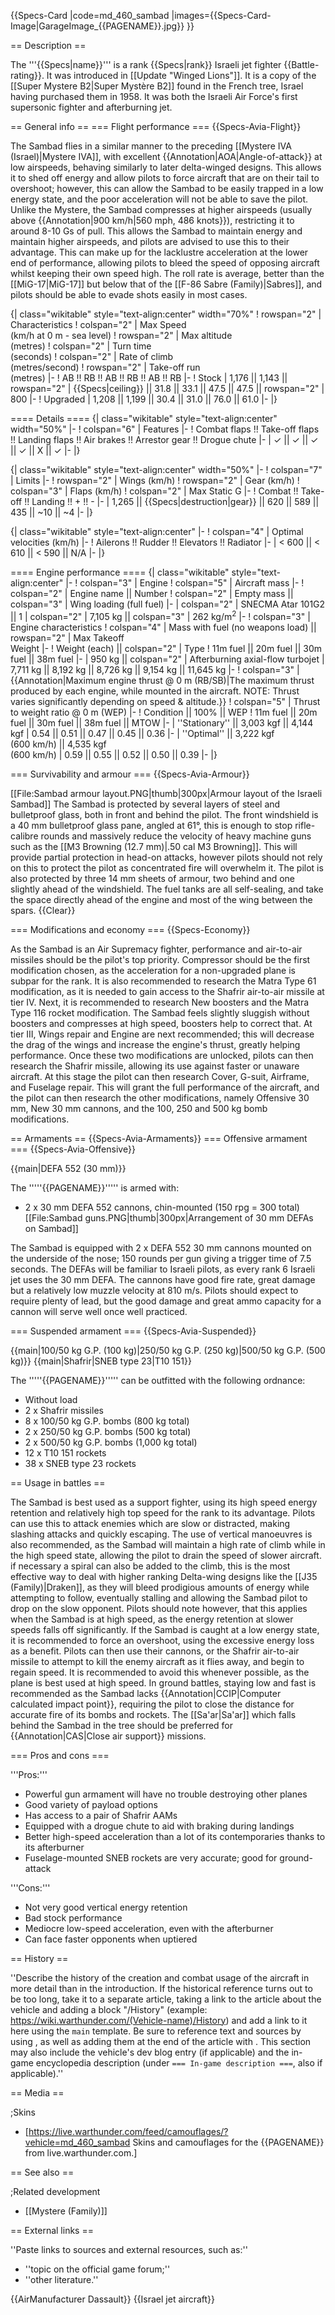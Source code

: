 {{Specs-Card
|code=md_460_sambad
|images={{Specs-Card-Image|GarageImage_{{PAGENAME}}.jpg}}
}}

== Description ==
<!-- ''In the description, the first part should be about the history of and the creation and combat usage of the aircraft, as well as its key features. In the second part, tell the reader about the aircraft in the game. Insert a screenshot of the vehicle, so that if the novice player does not remember the vehicle by name, he will immediately understand what kind of vehicle the article is talking about.'' -->
The '''{{Specs|name}}''' is a rank {{Specs|rank}} Israeli jet fighter {{Battle-rating}}. It was introduced in [[Update "Winged Lions"]]. It is a copy of the [[Super Mystere B2|Super Mystère B2]] found in the French tree, Israel having purchased them in 1958. It was both the Israeli Air Force's first supersonic fighter and afterburning jet.

== General info ==
=== Flight performance ===
{{Specs-Avia-Flight}}
<!-- ''Describe how the aircraft behaves in the air. Speed, manoeuvrability, acceleration and allowable loads - these are the most important characteristics of the vehicle.'' -->
The Sambad flies in a similar manner to the preceding [[Mystere IVA (Israel)|Mystere IVA]], with excellent {{Annotation|AOA|Angle-of-attack}} at low airspeeds, behaving similarly to later delta-winged designs. This allows it to shed off energy and allow pilots to force aircraft that are on their tail to overshoot; however, this can allow the Sambad to be easily trapped in a low energy state, and the poor acceleration will not be able to save the pilot. Unlike the Mystere, the Sambad compresses at higher airspeeds (usually above {{Annotation|900 km/h|560 mph, 486 knots}}), restricting it to around 8-10 Gs of pull. This allows the Sambad to maintain energy and maintain higher airspeeds, and pilots are advised to use this to their advantage. This can make up for the lacklustre acceleration at the lower end of performance, allowing pilots to bleed the speed of opposing aircraft whilst keeping their own speed high. The roll rate is average, better than the [[MiG-17|MiG-17]] but below that of the [[F-86 Sabre (Family)|Sabres]], and pilots should be able to evade shots easily in most cases.


{| class="wikitable" style="text-align:center" width="70%"
! rowspan="2" | Characteristics
! colspan="2" | Max Speed<br>(km/h at 0 m - sea level)
! rowspan="2" | Max altitude<br>(metres)
! colspan="2" | Turn time<br>(seconds)
! colspan="2" | Rate of climb<br>(metres/second)
! rowspan="2" | Take-off run<br>(metres)
|-
! AB !! RB !! AB !! RB !! AB !! RB
|-
! Stock
| 1,176 || 1,143 || rowspan="2" | {{Specs|ceiling}} || 31.8 || 33.1 || 47.5 || 47.5 || rowspan="2" | 800
|-
! Upgraded
| 1,208 || 1,199 || 30.4 || 31.0 || 76.0 || 61.0
|-
|}

==== Details ====
{| class="wikitable" style="text-align:center" width="50%"
|-
! colspan="6" | Features
|-
! Combat flaps !! Take-off flaps !! Landing flaps !! Air brakes !! Arrestor gear !! Drogue chute
|-
| ✓ || ✓ || ✓ || ✓ || X || ✓     <!-- ✓ -->
|-
|}

{| class="wikitable" style="text-align:center" width="50%"
|-
! colspan="7" | Limits
|-
! rowspan="2" | Wings (km/h)
! rowspan="2" | Gear (km/h)
! colspan="3" | Flaps (km/h)
! colspan="2" | Max Static G
|-
! Combat !! Take-off !! Landing !! + !! -
|-
| 1,265 <!-- {{Specs|destruction|body}} --> || {{Specs|destruction|gear}} || 620 || 589 || 435 || ~10 || ~4
|-
|}

{| class="wikitable" style="text-align:center"
|-
! colspan="4" | Optimal velocities (km/h)
|-
! Ailerons !! Rudder !! Elevators !! Radiator
|-
| < 600 || < 610 || < 590 || N/A
|-
|}

==== Engine performance ====
{| class="wikitable" style="text-align:center"
|-
! colspan="3" | Engine
! colspan="5" | Aircraft mass
|-
! colspan="2" | Engine name || Number
! colspan="2" | Empty mass || colspan="3" | Wing loading (full fuel)
|-
| colspan="2" | SNECMA Atar 101G2 || 1
| colspan="2" | 7,105 kg || colspan="3" | 262 kg/m<sup>2</sup>
|-
! colspan="3" | Engine characteristics
! colspan="4" | Mass with fuel (no weapons load) || rowspan="2" | Max Takeoff<br>Weight
|-
! Weight (each) || colspan="2" | Type
! 11m fuel || 20m fuel || 30m fuel || 38m fuel
|-
| 950 kg || colspan="2" | Afterburning axial-flow turbojet
| 7,711 kg || 8,192 kg || 8,726 kg || 9,154 kg || 11,645 kg
|-
! colspan="3" | {{Annotation|Maximum engine thrust @ 0 m (RB/SB)|The maximum thrust produced by each engine, while mounted in the aircraft. NOTE: Thrust varies significantly depending on speed & altitude.}}
! colspan="5" | Thrust to weight ratio @ 0 m (WEP)
|-
! Condition || 100% || WEP
! 11m fuel || 20m fuel || 30m fuel || 38m fuel || MTOW
|-
| ''Stationary'' || 3,003 kgf || 4,144 kgf
| 0.54 || 0.51 || 0.47 || 0.45 || 0.36
|-
| ''Optimal'' || 3,222 kgf<br>(600 km/h) || 4,535 kgf<br>(600 km/h)
| 0.59 || 0.55 || 0.52 || 0.50 || 0.39
|-
|}

=== Survivability and armour ===
{{Specs-Avia-Armour}}
<!-- ''Examine the survivability of the aircraft. Note how vulnerable the structure is and how secure the pilot is, whether the fuel tanks are armoured, etc. Describe the armour, if there is any, and also mention the vulnerability of other critical aircraft systems.'' -->
[[File:Sambad armour layout.PNG|thumb|300px|Armour layout of the Israeli Sambad]]
The Sambad is protected by several layers of steel and bulletproof glass, both in front and behind the pilot. The front windshield is a 40 mm bulletproof glass pane, angled at 61°, this is enough to stop rifle-calibre rounds and massively reduce the velocity of heavy machine guns such as the [[M3 Browning (12.7 mm)|.50 cal M3 Browning]]. This will provide partial protection in head-on attacks, however pilots should not rely on this to protect the pilot as concentrated fire will overwhelm it. The pilot is also protected by three 14 mm sheets of armour, two behind and one slightly ahead of the windshield. The fuel tanks are all self-sealing, and take the space directly ahead of the engine and most of the wing between the spars.
{{Clear}}

=== Modifications and economy ===
{{Specs-Economy}}

As the Sambad is an Air Supremacy fighter, performance and air-to-air missiles should be the pilot's top priority. Compressor should be the first modification chosen, as the acceleration for a non-upgraded plane is subpar for the rank. It is also recommended to research the Matra Type 61 modification, as it is needed to gain access to the Shafrir air-to-air missile at tier IV. Next, it is recommended to research New boosters and the Matra Type 116 rocket modification. The Sambad feels slightly sluggish without boosters and compresses at high speed, boosters help to correct that. At tier III, Wings repair and Engine are next recommended; this will decrease the drag of the wings and increase the engine's thrust, greatly helping performance. Once these two modifications are unlocked, pilots can then research the Shafrir missile, allowing its use against faster or unaware aircraft. At this stage the pilot can then research Cover, G-suit, Airframe, and Fuselage repair. This will grant the full performance of the aircraft, and the pilot can then research the other modifications, namely Offensive 30 mm, New 30 mm cannons, and the 100, 250 and 500 kg bomb modifications.

== Armaments ==
{{Specs-Avia-Armaments}}
=== Offensive armament ===
{{Specs-Avia-Offensive}}
<!-- ''Describe the offensive armament of the aircraft, if any. Describe how effective the cannons and machine guns are in a battle, and also what belts or drums are better to use. If there is no offensive weaponry, delete this subsection.'' -->
{{main|DEFA 552 (30 mm)}}

The '''''{{PAGENAME}}''''' is armed with:

* 2 x 30 mm DEFA 552 cannons, chin-mounted (150 rpg = 300 total)
[[File:Sambad guns.PNG|thumb|300px|Arrangement of 30 mm  DEFAs on Sambad]]

The Sambad is equipped with 2 x DEFA 552 30 mm cannons mounted on the underside of the nose; 150 rounds per gun giving a trigger time of 7.5 seconds. The DEFAs will be familiar to Israeli pilots, as every rank 6 Israeli jet uses the 30 mm DEFA. The cannons have good fire rate, great damage but a relatively low muzzle velocity at 810 m/s. Pilots should expect to require plenty of lead, but the good damage and great ammo capacity for a cannon will serve well once well practiced.

=== Suspended armament ===
{{Specs-Avia-Suspended}}
<!-- ''Describe the aircraft's suspended armament: additional cannons under the wings, bombs, rockets and torpedoes. This section is especially important for bombers and attackers. If there is no suspended weaponry remove this subsection.'' -->
{{main|100/50 kg G.P. (100 kg)|250/50 kg G.P. (250 kg)|500/50 kg G.P. (500 kg)}}
{{main|Shafrir|SNEB type 23|T10 151}}

The '''''{{PAGENAME}}''''' can be outfitted with the following ordnance:

* Without load
* 2 x Shafrir missiles
* 8 x 100/50 kg G.P. bombs (800 kg total)
* 2 x 250/50 kg G.P. bombs (500 kg total)
* 2 x 500/50 kg G.P. bombs (1,000 kg total)
* 12 x T10 151 rockets
* 38 x SNEB type 23 rockets

== Usage in battles ==
<!-- ''Describe the tactics of playing in the aircraft, the features of using aircraft in a team and advice on tactics. Refrain from creating a "guide" - do not impose a single point of view, but instead, give the reader food for thought. Examine the most dangerous enemies and give recommendations on fighting them. If necessary, note the specifics of the game in different modes (AB, RB, SB).'' -->

The Sambad is best used as a support fighter, using its high speed energy retention and relatively high top speed for the rank to its advantage. Pilots can use this to attack enemies which are slow or distracted, making slashing attacks and quickly escaping. The use of vertical manoeuvres is also recommended, as the Sambad will maintain a high rate of climb while in the high speed state, allowing the pilot to drain the speed of slower aircraft. if necessary a spiral can also be added to the climb, this is the most effective way to deal with higher ranking Delta-wing designs like the [[J35 (Family)|Draken]], as they will bleed prodigious amounts of energy while attempting to follow, eventually stalling and allowing the Sambad pilot to drop on the slow opponent. Pilots should note however, that this applies when the Sambad is at high speed, as the energy retention at slower speeds falls off significantly. If the Sambad is caught at a low energy state, it is recommended to force an overshoot, using the excessive energy loss as a benefit. Pilots can then use their cannons, or the Shafrir air-to-air missile to attempt to kill the enemy aircraft as it flies away, and begin to regain speed. It is recommended to avoid this whenever possible, as the plane is best used at high speed. In ground battles, staying low and fast is recommended as the Sambad lacks {{Annotation|CCIP|Computer calculated impact point}}, requiring the pilot to close the distance for accurate fire of its bombs and rockets. The [[Sa'ar|Sa'ar]] which falls behind the Sambad in the tree should be preferred for {{Annotation|CAS|Close air support}} missions.

=== Pros and cons ===
<!-- ''Summarise and briefly evaluate the vehicle in terms of its characteristics and combat effectiveness. Mark its pros and cons in the bulleted list. Try not to use more than 6 points for each of the characteristics. Avoid using categorical definitions such as "bad", "good" and the like - use substitutions with softer forms such as "inadequate" and "effective".'' -->

'''Pros:'''

* Powerful gun armament will have no trouble destroying other planes
* Good variety of payload options
* Has access to a pair of Shafrir AAMs
* Equipped with a drogue chute to aid with braking during landings
* Better high-speed acceleration than a lot of its contemporaries thanks to its afterburner
* Fuselage-mounted SNEB rockets are very accurate; good for ground-attack

'''Cons:'''

* Not very good vertical energy retention
* Bad stock performance
* Mediocre low-speed acceleration, even with the afterburner
* Can face faster opponents when uptiered

== History ==
<!-- ''Describe the history of the creation and combat usage of the aircraft in more detail than in the introduction. If the historical reference turns out to be too long, take it to a separate article, taking a link to the article about the vehicle and adding a block "/History" (example: <nowiki>https://wiki.warthunder.com/(Vehicle-name)/History</nowiki>) and add a link to it here using the <code>main</code> template. Be sure to reference text and sources by using <code><nowiki><ref></ref></nowiki></code>, as well as adding them at the end of the article with <code><nowiki><references /></nowiki></code>. This section may also include the vehicle's dev blog entry (if applicable) and the in-game encyclopedia description (under <code><nowiki>=== In-game description ===</nowiki></code>, also if applicable).'' -->
''Describe the history of the creation and combat usage of the aircraft in more detail than in the introduction. If the historical reference turns out to be too long, take it to a separate article, taking a link to the article about the vehicle and adding a block "/History" (example: <nowiki>https://wiki.warthunder.com/(Vehicle-name)/History</nowiki>) and add a link to it here using the <code>main</code> template. Be sure to reference text and sources by using <code><nowiki><ref></ref></nowiki></code>, as well as adding them at the end of the article with <code><nowiki><references /></nowiki></code>. This section may also include the vehicle's dev blog entry (if applicable) and the in-game encyclopedia description (under <code><nowiki>=== In-game description ===</nowiki></code>, also if applicable).''

== Media ==
<!-- ''Excellent additions to the article would be video guides, screenshots from the game, and photos.'' -->

;Skins
* [https://live.warthunder.com/feed/camouflages/?vehicle=md_460_sambad Skins and camouflages for the {{PAGENAME}} from live.warthunder.com.]

== See also ==
<!-- ''Links to the articles on the War Thunder Wiki that you think will be useful for the reader, for example:''
* ''reference to the series of the aircraft;''
* ''links to approximate analogues of other nations and research trees.'' -->

;Related development
* [[Mystere (Family)]]

== External links ==
<!-- ''Paste links to sources and external resources, such as:''
* ''topic on the official game forum;''
* ''other literature.'' -->
''Paste links to sources and external resources, such as:''

* ''topic on the official game forum;''
* ''other literature.''

{{AirManufacturer Dassault}}
{{Israel jet aircraft}}
